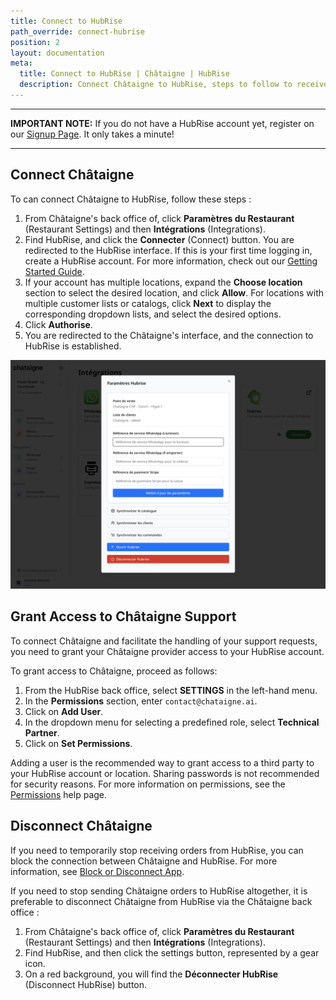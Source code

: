 ```yaml
---
title: Connect to HubRise
path_override: connect-hubrise
position: 2
layout: documentation
meta:
  title: Connect to HubRise | Châtaigne | HubRise
  description: Connect Châtaigne to HubRise, steps to follow to receive your Châtaigne orders in your EPOS.
---
```


---

**IMPORTANT NOTE:** If you do not have a HubRise account yet, register on our [Signup Page](https://manager.hubrise.com/signup). It only takes a minute!

---

## Connect Châtaigne

To can connect Châtaigne to HubRise, follow these steps :

1. From Châtaigne's back office of, click **Paramètres du Restaurant** (Restaurant Settings) and then **Intégrations** (Integrations).
2. Find HubRise, and click the **Connecter** (Connect) button. You are redirected to the HubRise interface. If this is your first time logging in, create a HubRise account. For more information, check out our [Getting Started Guide](/docs/get-started).
3. If your account has multiple locations, expand the **Choose location** section to select the desired location, and click **Allow**. For locations with multiple customer lists or catalogs, click **Next** to display the corresponding dropdown lists, and select the desired options.
4. Click **Authorise**.
5. You are redirected to the Châtaigne's interface, and the connection to HubRise is established.

![Châtaigne's HubRise configuration page](./images/001-2x-chataigne-hubrise-configuration.png)

## Grant Access to Châtaigne Support

To connect Châtaigne and facilitate the handling of your support requests, you need to grant your Châtaigne provider access to your HubRise account.

To grant access to Châtaigne, proceed as follows:

1. From the HubRise back office, select **SETTINGS** in the left-hand menu.
1. In the **Permissions** section, enter `contact@chataigne.ai`.
1. Click on **Add User**.
1. In the dropdown menu for selecting a predefined role, select **Technical Partner**.
1. Click on **Set Permissions**.

Adding a user is the recommended way to grant access to a third party to your HubRise account or location. Sharing passwords is not recommended for security reasons. For more information on permissions, see the [Permissions](/docs/permissions) help page.

## Disconnect Châtaigne

If you need to temporarily stop receiving orders from HubRise, you can block the connection between Châtaigne and HubRise. For more information, see [Block or Disconnect App](/docs/connections#block-or-disconnect).

If you need to stop sending Châtaigne orders to HubRise altogether, it is preferable to disconnect Châtaigne from HubRise via the Châtaigne back office :

1. From Châtaigne's back office of, click **Paramètres du Restaurant** (Restaurant Settings) and then **Intégrations** (Integrations).
2. Find HubRise, and then click the settings button, represented by a gear icon.
3. On a red background, you will find the **Déconnecter HubRise** (Disconnect HubRise) button.
